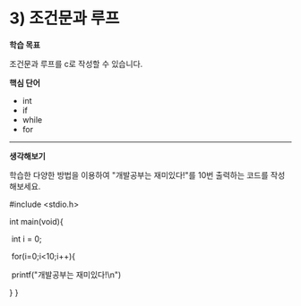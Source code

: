# 3) 조건문과 루프



**학습 목표**

조건문과 루프를 c로 작성할 수 있습니다.



**핵심 단어**

- int
- if
- while
- for



------



**생각해보기**


학습한 다양한 방법을 이용하여 "개발공부는 재미있다!"를 10번 출력하는 코드를 작성해보세요.



\#include <stdio.h>

int main(void){

​	int i = 0;

​	for(i=0;i<10;i++){

​		printf("개발공부는 재미있다!\n")

}
}